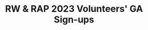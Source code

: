 ---
title: RW & RAP 2023 Volunteers' GA Sign-ups
redirect_to: https://docs.google.com/document/d/1npAFwDDdgOFm14vp3pxW1rjH5NnoLvyLxH1Xsl1zwVc/edit?usp=sharing 
redirect_from: 
  - /RWRAP23VolsPrimer
  - /rwrap23volsprimer
---